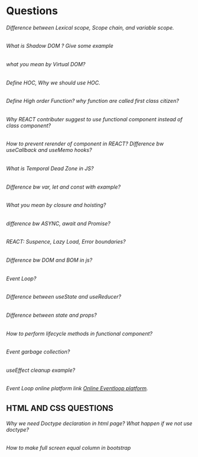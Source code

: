 # Questions
###### Difference between Lexical scope, Scope chain, and variable scope.
###### What is Shadow DOM ? Give some example
###### what you mean by Virtual DOM?
###### Define HOC, Why we should use HOC.
###### Define High order Function? why function are called first class citizen?
###### Why REACT contributer suggest to use functional component instead of class component?
###### How to prevent rerender of component in REACT? Difference bw useCallback and useMemo hooks?
###### What is Temporal Dead Zone in JS?
###### Difference bw var, let and const with example?
###### What you mean by closure and hoisting?
###### difference bw ASYNC, await and Promise?
###### REACT: Suspence, Lazy Load, Error boundaries?
###### Difference bw DOM and BOM in js?
###### Event Loop?
###### Difference between useState and useReducer?
###### Difference between state and props?
###### How to perform lifecycle methods in functional component?
###### Event garbage collection?
###### useEffect cleanup example?
###### Event Loop online platform link [Online Eventloop platform](https://www.jsv9000.app/).


## HTML AND CSS QUESTIONS
###### Why we need Doctype declaration in html page? What happen if we not use doctype?
###### How to make full screen equal column in bootstrap

